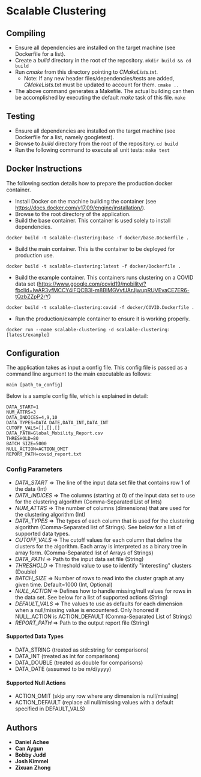 # Scalable Clustering

## Compiling

* Ensure all dependencies are installed on the target machine (see Dockerfile for a list).
* Create a _build_ directory in the root of the repository. 
```mkdir build && cd build```
* Run _cmake_ from this directory pointing to _CMakeLists.txt_.
    * Note: If any new header files/dependencies/tests are added, _CMakeLists.txt_ must be updated to account for them.
```cmake ..```
* The above command generates a Makefile. The actual building can then be accomplished by executing the default _make_ task of this file.
``` make ```

## Testing

* Ensure all dependencies are installed on the target machine (see Dockerfile for a list, namely googletest).
* Browse to _build_ directory from the root of the repository.
``` cd build ```
* Run the following command to execute all unit tests:
``` make test ```

## Docker Instructions

The following section details how to prepare the production docker container.

* Install Docker on the machine building the container (see https://docs.docker.com/v17.09/engine/installation/).
* Browse to the root directory of the application.
* Build the base container. This container is used solely to install dependencies.
```
docker build -t scalable-clustering:base -f docker/base.Dockerfile .
```
* Build the main container. This is the container to be deployed for production use.
```
docker build -t scalable-clustering:latest -f docker/Dockerfile .
```
* Build the example container. This containers runs clustering on a COVID data set (https://www.google.com/covid19/mobility/?fbclid=IwAR3vfMCCY4iFQCB3I-m8BlMGVvfJArJjwupRUVEvaCE7ER6-tQzbZZpP2rY)
```
docker build -t scalable-clustering:covid -f docker/COVID.Dockerfile .
```
* Run the production/example container to ensure it is working properly.
```
docker run --name scalable-clustering -d scalable-clustering:[latest/example]
```

## Configuration

The application takes as input a config file. This config file is passed as a command line argument to the main executable as follows:
```
main [path_to_config]
```

Below is a sample config file, which is explained in detail:
```
DATA_START=1
NUM_ATTRS=3
DATA_INDICES=4,9,10
DATA_TYPES=DATA_DATE,DATA_INT,DATA_INT
CUTOFF_VALS=[],[],[]
DATA_PATH=Global_Mobility_Report.csv
THRESHOLD=80
BATCH_SIZE=5000
NULL_ACTION=ACTION_OMIT
REPORT_PATH=covid_report.txt

```

### Config Parameters

* _DATA_START_ => The line of the input data set file that contains row 1 of the data (Int)
* _DATA_INDICES_ => The columns (starting at 0) of the input data set to use for the clustering algorithm (Comma-Separated List of Ints)
* _NUM_ATTRS_ => The number of columns (dimensions) that are used for the clustering algorithm (Int)
* _DATA_TYPES_ => The types of each column that is used for the clustering algorithm (Comma-Separated list of Strings). See below for a list of supported data types.
* _CUTOFF_VALS_ => The cutoff values for each column that define the clusters for the algorithm. Each array is interpreted as a binary tree in array form. (Comma-Separated list of Arrays of Strings)
* _DATA_PATH_ => Path to the input data set file (String)
* _THRESHOLD_ => Threshold value to use to identify "interesting" clusters (Double)
* _BATCH_SIZE_ => Number of rows to read into the cluster graph at any given time. Default=1000 (Int, Optional)
* _NULL_ACTION_ => Defines how to handle missing/null values for rows in the data set. See below for a list of supported actions (String)
* _DEFAULT_VALS_ => The values to use as defaults for each dimension when a null/missing value is encountered. Only honored if NULL_ACTION is ACTION_DEFAULT (Comma-Separated List of Strings)
* _REPORT_PATH_ => Path to the output report file (String)

#### Supported Data Types

* DATA_STRING (treated as std::string for comparisons)
* DATA_INT (treated as int for comparisons)
* DATA_DOUBLE (treated as double for comparisons)
* DATA_DATE (assumed to be m/d/yyyy)

#### Supported Null Actions

* ACTION_OMIT (skip any row where any dimension is null/missing)
* ACTION_DEFAULT (replace all null/missing values with a default specified in DEFAULT_VALS)

## Authors

* **Daniel Achee**
* **Can Aygun**
* **Bobby Judd**
* **Josh Kimmel**
* **Zixuan Zhong**